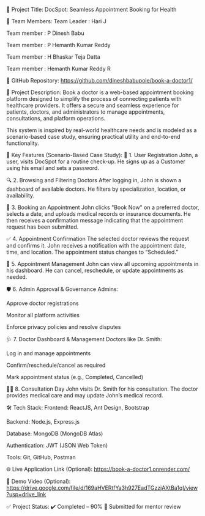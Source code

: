 📌 Project Title:
DocSpot: Seamless Appointment Booking for Health

👥 Team Members:
Team Leader : Hari J

Team member : P Dinesh Babu

Team member : P Hemanth Kumar Reddy

Team member : H Bhaskar Teja Datta

Team member : Hemanth Kumar Reddy R

🔗 GitHub Repository:
https://github.com/dineshbabupole/book-a-doctor1/

📝 Project Description:
Book a doctor is a web-based appointment booking platform designed to simplify the process of connecting patients with healthcare providers. It offers a secure and seamless experience for patients, doctors, and administrators to manage appointments, consultations, and platform operations.

This system is inspired by real-world healthcare needs and is modeled as a scenario-based case study, ensuring practical utility and end-to-end functionality.

🌟 Key Features (Scenario-Based Case Study):
👤 1. User Registration
John, a user, visits DocSpot for a routine check-up. He signs up as a Customer using his email and sets a password.

🔍 2. Browsing and Filtering Doctors
After logging in, John is shown a dashboard of available doctors. He filters by specialization, location, or availability.

📅 3. Booking an Appointment
John clicks "Book Now" on a preferred doctor, selects a date, and uploads medical records or insurance documents.
He then receives a confirmation message indicating that the appointment request has been submitted.

✅ 4. Appointment Confirmation
The selected doctor reviews the request and confirms it.
John receives a notification with the appointment date, time, and location. The appointment status changes to “Scheduled.”

🧾 5. Appointment Management
John can view all upcoming appointments in his dashboard.
He can cancel, reschedule, or update appointments as needed.

🛡 6. Admin Approval & Governance
Admins:

Approve doctor registrations

Monitor all platform activities

Enforce privacy policies and resolve disputes

🩺 7. Doctor Dashboard & Management
Doctors like Dr. Smith:

Log in and manage appointments

Confirm/reschedule/cancel as required

Mark appointment status (e.g., Completed, Cancelled)

👨‍⚕️ 8. Consultation Day
John visits Dr. Smith for his consultation.
The doctor provides medical care and may update John’s medical record.

🛠️ Tech Stack:
Frontend: ReactJS, Ant Design, Bootstrap

Backend: Node.js, Express.js

Database: MongoDB (MongoDB Atlas)

Authentication: JWT (JSON Web Token)

Tools: Git, GitHub, Postman

🌐 Live Application Link (Optional):
https://book-a-doctor1.onrender.com/

🎥 Demo Video (Optional):
 https://drive.google.com/file/d/169aHVERtfYa3h927EadTGzzjAXtBa1qI/view?usp=drive_link

✅ Project Status:
✔️ Completed – 90%
🚀 Submitted for mentor review
